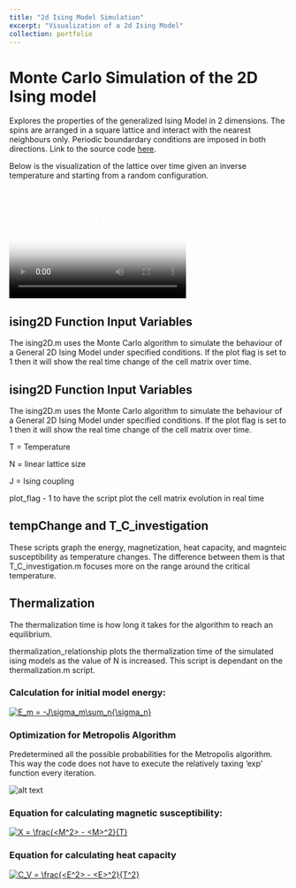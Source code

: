 ```yaml
---
title: "2d Ising Model Simulation"
excerpt: "Visualization of a 2d Ising Model"
collection: portfolio
---
```


# Monte Carlo Simulation of the 2D Ising model

Explores the properties of the generalized Ising Model in 2 dimensions. The spins are arranged in a square lattice and interact with the nearest neighbours only. Periodic boundardary conditions are imposed in both directions. Link to the source code [here](https://github.com/basilwong/monte-carlo-2D-ising).

Below is the visualization of the lattice over time given an inverse temperature and starting from a random configuration. 

<video src="https://basilwong.github.io/files/ising-model/ising_capture.mp4" poster="https://basilwong.github.io/files/ising-model/ising_capture_moment.jpg" width="320" height="200" controls preload></video>

## ising2D Function Input Variables

The ising2D.m uses the Monte Carlo algorithm to simulate the behaviour of a General 2D Ising Model under specified conditions. If the plot flag is set to 1 then it will show the real time change of the cell matrix over time. 

## ising2D Function Input Variables

The ising2D.m uses the Monte Carlo algorithm to simulate the behaviour of a General 2D Ising Model under specified conditions. If the plot flag is set to 1 then 
it will show the real time change of the cell matrix over time. 

T = Temperature

N = linear lattice size

J = Ising coupling

plot_flag - 1 to have the script plot the cell matrix evolution in real time

## tempChange and T_C_investigation

These scripts graph the energy, magnetization, heat capacity, and magnteic susceptibility as temperature changes. The difference between them is that T_C_investigation.m focuses more on the range around the critical temperature. 

## Thermalization

The thermalization time is how long it takes for the algorithm to reach an equilibrium. 

thermalization_relationship plots the thermalization time of the simulated ising models as the value of N is increased. This script is dependant on the thermalization.m script. 

### Calculation for initial model energy:

<a href="https://www.codecogs.com/eqnedit.php?latex=E_m&space;=&space;-J\sigma_m\sum_n{\sigma_n}" target="_blank"><img src="https://latex.codecogs.com/gif.latex?E_m&space;=&space;-J\sigma_m\sum_n{\sigma_n}" title="E_m = -J\sigma_m\sum_n{\sigma_n}" /></a>

### Optimization for Metropolis Algorithm

Predetermined all the possible probabilities for the Metropolis algorithm. This way the code does not have to execute the relatively taxing ‘exp’ function every iteration.

![alt text](https://raw.githubusercontent.com/basilwong/monte-carlo-2D-ising/master/figures/metropolis_optimization.JPG)

### Equation for calculating magnetic susceptibility: 

<a href="https://www.codecogs.com/eqnedit.php?latex=X&space;=&space;\frac{<M^2>&space;-&space;<M>^2}{T}" target="_blank"><img src="https://latex.codecogs.com/gif.latex?X&space;=&space;\frac{<M^2>&space;-&space;<M>^2}{T}" title="X = \frac{<M^2> - <M>^2}{T}" /></a>

### Equation for calculating heat capacity

<a href="https://www.codecogs.com/eqnedit.php?latex=C_V&space;=&space;\frac{<E^2>&space;-&space;<E>^2}{T^2}" target="_blank"><img src="https://latex.codecogs.com/gif.latex?C_V&space;=&space;\frac{<E^2>&space;-&space;<E>^2}{T^2}" title="C_V = \frac{<E^2> - <E>^2}{T^2}" /></a>







